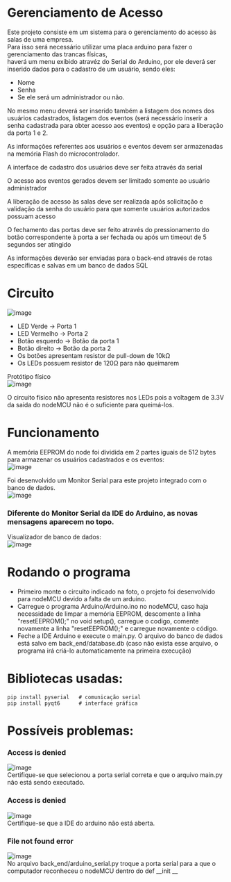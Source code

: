 # Gerenciamento de Acesso

Este projeto consiste em um sistema  para o gerenciamento do acesso às salas de uma empresa.  
Para isso será necessário utilizar uma placa arduino para fazer o gerenciamento das trancas físicas,  
haverá um menu exibido atravéz do Serial do Arduino, por ele deverá ser inserido dados para o cadastro de um usuário, sendo eles:
- Nome
- Senha
- Se ele será um administrador ou não.  

No mesmo menu deverá ser inserido também a listagem dos nomes dos usuários cadastrados, listagem dos eventos (será necessário inserir a senha cadastrada para obter acesso aos eventos) e opção para a liberação da porta 1 e 2.

As informações referentes aos usuários e eventos devem ser armazenadas na memória Flash do microcontrolador.

A interface de cadastro dos usuários deve ser feita através da serial

O acesso aos eventos gerados devem ser limitado somente ao usuário administrador

A liberação de acesso às salas deve ser realizada após solicitação e validação da senha do usuário para que somente usuários autorizados possuam acesso

O fechamento das portas deve ser feito através do pressionamento do botão correspondente à porta a ser fechada ou após um timeout de 5 segundos ser atingido

As informações deverão ser enviadas para o back-end através de rotas específicas e salvas em um banco de dados SQL

# Circuito
![image](https://user-images.githubusercontent.com/94933775/169667055-039b0301-35cb-4801-ac29-e8f6f707c4f7.png)

- LED Verde -> Porta 1  
- LED Vermelho -> Porta 2  
- Botão esquerdo -> Botão da porta 1  
- Botão direito -> Botão da porta 2  
- Os botões apresentam resistor de pull-down de 10kΩ  
- Os LEDs possuem resistor de 120Ω para não queimarem 

Protótipo físico  
![image](https://user-images.githubusercontent.com/94933775/169666084-5563df25-7ac7-490e-ac21-1b9c995dd4b1.png)

O circuito físico não apresenta resistores nos LEDs pois a voltagem de 3.3V da saída do nodeMCU não é o suficiente para queimá-los.

# Funcionamento  
A memória EEPROM do node foi dividida em 2 partes iguais de 512 bytes para armazenar os usuários cadastrados e os eventos:  
![image](https://user-images.githubusercontent.com/94933775/169666644-19578d1b-472d-4cf5-bdb9-719670268581.png)

Foi desenvolvido um Monitor Serial para este projeto integrado com o banco de dados.  
![image](https://user-images.githubusercontent.com/94933775/169666885-0d102886-ca6e-4613-9ecc-c4827b8ed9b0.png)  
### Diferente do Monitor Serial da IDE do Arduino, as novas mensagens aparecem no topo.

Visualizador de banco de dados:  
![image](https://user-images.githubusercontent.com/94933775/169666945-3b503ad2-288a-47b4-b6ec-d7571c30c4f2.png)

# Rodando o programa
- Primeiro monte o circuito indicado na foto, o projeto foi desenvolvido para nodeMCU devido a falta de um arduino.  
- Carregue o programa Arduino/Arduino.ino no nodeMCU, caso haja necessidade de limpar a memória EEPROM, descomente a linha "resetEEPROM();" no void setup(), carregue o codigo, comente novamente a linha "resetEEPROM();" e carregue novamente o código.
- Feche a IDE Arduino e execute o main.py.
O arquivo do banco de dados está salvo em back_end/database.db (caso não exista esse arquivo, o programa irá criá-lo automaticamente na primeira execução)

# Bibliotecas usadas:
```
pip install pyserial   # comunicação serial
pip install pyqt6      # interface gráfica
```

# Possíveis problemas:
### Access is denied
![image](https://user-images.githubusercontent.com/94933775/169667211-a8aed75d-a688-4635-b9b7-0557f67173c1.png)  
Certifique-se que selecionou a porta serial correta e que o arquivo main.py não está sendo executado.

### Access is denied
![image](https://user-images.githubusercontent.com/94933775/169667279-22cc70b0-a9a9-4abc-9fb8-20469099abdd.png)  
Certifique-se que a IDE do arduino não está aberta.

### File not found error
![image](https://user-images.githubusercontent.com/94933775/169667306-ed2add32-6b10-4b2e-b183-dfd1fd18ba5c.png)  
No arquivo back_end/arduino_serial.py troque a porta serial para a que o computador reconheceu o nodeMCU dentro do def __init __

